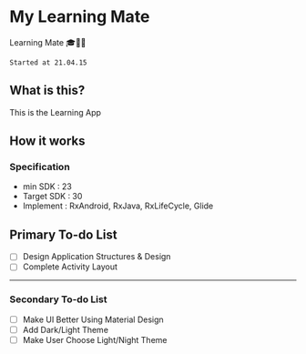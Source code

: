 # My Learning Mate

Learning Mate 🎓🏃‍♂


`Started at 21.04.15`


## What is this?

This is the Learning App

## How it works
### Specification
- min SDK : 23
- Target SDK : 30  
- Implement : RxAndroid, RxJava, RxLifeCycle, Glide

## Primary To-do List 
- [ ] Design Application Structures & Design
- [ ] Complete Activity Layout 

----------------
### Secondary To-do List 
- [ ] Make UI Better Using Material Design 
- [ ] Add Dark/Light Theme
- [ ] Make User Choose Light/Night Theme
